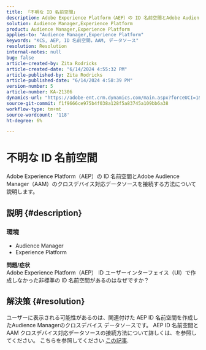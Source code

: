 ```yaml
---
title: 「不明な ID 名前空間」
description: Adobe Experience Platform（AEP）の ID 名前空間とAdobe Audience Manager（AAM）のクロスデバイスデータソースを関連付ける方法について説明します。
solution: Audience Manager,Experience Platform
product: Audience Manager,Experience Platform
applies-to: "Audience Manager,Experience Platform"
keywords: "KCS, AEP, ID 名前空間，AAM, データソース"
resolution: Resolution
internal-notes: null
bug: false
article-created-by: Zita Rodricks
article-created-date: "6/14/2024 4:55:32 PM"
article-published-by: Zita Rodricks
article-published-date: "6/14/2024 4:58:39 PM"
version-number: 5
article-number: KA-21306
dynamics-url: "https://adobe-ent.crm.dynamics.com/main.aspx?forceUCI=1&pagetype=entityrecord&etn=knowledgearticle&id=7e0f51e3-6e2a-ef11-840a-002248084fbb"
source-git-commit: f1f9666ce975b4f038a128f5a83745a109bb6a38
workflow-type: tm+mt
source-wordcount: '118'
ht-degree: 6%

---
```


# 不明な ID 名前空間


Adobe Experience Platform（AEP）の ID 名前空間とAdobe Audience Manager（AAM）のクロスデバイス対応データソースを接続する方法について説明します。

## 説明 {#description}


### <b>環境</b>

- Audience Manager
- Experience Platform




<b>問題/症状</b>
<br>Adobe Experience Platform（AEP） ID ユーザーインターフェイス（UI）で作成しなかった非標準の ID 名前空間があるのはなぜですか？<br>

## 解決策 {#resolution}


ユーザーに表示される可能性があるのは、関連付けた AEP ID 名前空間を作成したAudience Managerのクロスデバイス データソースです。 AEP ID 名前空間とAAM クロスデバイス対応データソースの接続方法について詳しくは、を参照してください。 こちらを参照してください [この記事](https://experienceleague.adobe.com/docs/experience-cloud-kcs/kbarticles/KA-21305.html?lang=ja).
